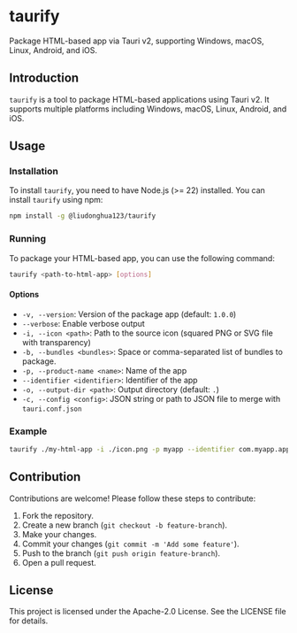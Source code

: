 # taurify

Package HTML-based app via Tauri v2, supporting Windows, macOS, Linux, Android, and iOS.

## Introduction

`taurify` is a tool to package HTML-based applications using Tauri v2. It supports multiple platforms including Windows, macOS, Linux, Android, and iOS.

## Usage

### Installation

To install `taurify`, you need to have Node.js (>= 22) installed. You can install `taurify` using npm:

```sh
npm install -g @liudonghua123/taurify
```

### Running

To package your HTML-based app, you can use the following command:

```sh
taurify <path-to-html-app> [options]
```

#### Options

- `-v, --version`: Version of the package app (default: `1.0.0`)
- `--verbose`: Enable verbose output
- `-i, --icon <path>`: Path to the source icon (squared PNG or SVG file with transparency)
- `-b, --bundles <bundles>`: Space or comma-separated list of bundles to package.
- `-p, --product-name <name>`: Name of the app
- `--identifier <identifier>`: Identifier of the app
- `-o, --output-dir <path>`: Output directory (default: `.`)
- `-c, --config <config>`: JSON string or path to JSON file to merge with `tauri.conf.json`

### Example

```sh
taurify ./my-html-app -i ./icon.png -p myapp --identifier com.myapp.app -o ./output
```

## Contribution

Contributions are welcome! Please follow these steps to contribute:

1. Fork the repository.
2. Create a new branch (`git checkout -b feature-branch`).
3. Make your changes.
4. Commit your changes (`git commit -m 'Add some feature'`).
5. Push to the branch (`git push origin feature-branch`).
6. Open a pull request.

## License

This project is licensed under the Apache-2.0 License. See the LICENSE file for details.
